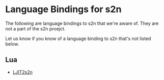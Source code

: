 # Language Bindings for s2n

The following are language bindings to s2n that we're aware of. They are not a part of the s2n proejct.

Let us know if you know of a language binding to s2n that's not listed below. 

## Lua

* [LJIT2s2n](https://github.com/wiladams/LJIT2s2n)
